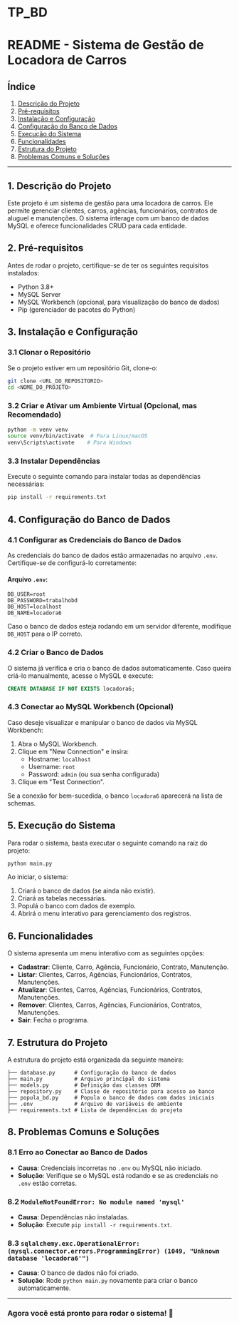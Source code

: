 # TP_BD
# README - Sistema de Gestão de Locadora de Carros

## Índice
1. [Descrição do Projeto](#descricao-do-projeto)
2. [Pré-requisitos](#pre-requisitos)
3. [Instalação e Configuração](#instalacao-e-configuracao)
4. [Configuração do Banco de Dados](#configuracao-do-banco-de-dados)
5. [Execução do Sistema](#execucao-do-sistema)
6. [Funcionalidades](#funcionalidades)
7. [Estrutura do Projeto](#estrutura-do-projeto)
8. [Problemas Comuns e Soluções](#problemas-comuns-e-solucoes)

---

## 1. Descrição do Projeto <a name="descricao-do-projeto"></a>
Este projeto é um sistema de gestão para uma locadora de carros. Ele permite gerenciar clientes, carros, agências, funcionários, contratos de aluguel e manutenções.
O sistema interage com um banco de dados MySQL e oferece funcionalidades CRUD para cada entidade.

## 2. Pré-requisitos <a name="pre-requisitos"></a>
Antes de rodar o projeto, certifique-se de ter os seguintes requisitos instalados:

- Python 3.8+
- MySQL Server
- MySQL Workbench (opcional, para visualização do banco de dados)
- Pip (gerenciador de pacotes do Python)

## 3. Instalação e Configuração <a name="instalacao-e-configuracao"></a>

### 3.1 Clonar o Repositório
Se o projeto estiver em um repositório Git, clone-o:
```bash
git clone <URL_DO_REPOSITORIO>
cd <NOME_DO_PROJETO>
```

### 3.2 Criar e Ativar um Ambiente Virtual (Opcional, mas Recomendado)
```bash
python -m venv venv
source venv/bin/activate  # Para Linux/macOS
venv\Scripts\activate    # Para Windows
```

### 3.3 Instalar Dependências
Execute o seguinte comando para instalar todas as dependências necessárias:
```bash
pip install -r requirements.txt
```

## 4. Configuração do Banco de Dados <a name="configuracao-do-banco-de-dados"></a>

### 4.1 Configurar as Credenciais do Banco de Dados
As credenciais do banco de dados estão armazenadas no arquivo `.env`. Certifique-se de configurá-lo corretamente:

#### Arquivo `.env`:
```
DB_USER=root
DB_PASSWORD=trabalhobd
DB_HOST=localhost
DB_NAME=locadora6
```
Caso o banco de dados esteja rodando em um servidor diferente, modifique `DB_HOST` para o IP correto.

### 4.2 Criar o Banco de Dados
O sistema já verifica e cria o banco de dados automaticamente. Caso queira criá-lo manualmente, acesse o MySQL e execute:
```sql
CREATE DATABASE IF NOT EXISTS locadora6;
```

### 4.3 Conectar ao MySQL Workbench (Opcional)
Caso deseje visualizar e manipular o banco de dados via MySQL Workbench:
1. Abra o MySQL Workbench.
2. Clique em "New Connection" e insira:
   - Hostname: `localhost`
   - Username: `root`
   - Password: `admin` (ou sua senha configurada)
3. Clique em "Test Connection".

Se a conexão for bem-sucedida, o banco `locadora6` aparecerá na lista de schemas.

## 5. Execução do Sistema <a name="execucao-do-sistema"></a>
Para rodar o sistema, basta executar o seguinte comando na raiz do projeto:
```bash
python main.py
```

Ao iniciar, o sistema:
1. Criará o banco de dados (se ainda não existir).
2. Criará as tabelas necessárias.
3. Populá o banco com dados de exemplo.
4. Abrirá o menu interativo para gerenciamento dos registros.

## 6. Funcionalidades <a name="funcionalidades"></a>
O sistema apresenta um menu interativo com as seguintes opções:

- **Cadastrar**: Cliente, Carro, Agência, Funcionário, Contrato, Manutenção.
- **Listar**: Clientes, Carros, Agências, Funcionários, Contratos, Manutenções.
- **Atualizar**: Clientes, Carros, Agências, Funcionários, Contratos, Manutenções.
- **Remover**: Clientes, Carros, Agências, Funcionários, Contratos, Manutenções.
- **Sair**: Fecha o programa.

## 7. Estrutura do Projeto <a name="estrutura-do-projeto"></a>
A estrutura do projeto está organizada da seguinte maneira:
```
├── database.py      # Configuração do banco de dados
├── main.py          # Arquivo principal do sistema
├── models.py        # Definição das classes ORM
├── repository.py    # Classe de repositório para acesso ao banco
├── popula_bd.py     # Popula o banco de dados com dados iniciais
├── .env             # Arquivo de variáveis de ambiente
├── requirements.txt # Lista de dependências do projeto
```

## 8. Problemas Comuns e Soluções <a name="problemas-comuns-e-solucoes"></a>

### 8.1 Erro ao Conectar ao Banco de Dados
- **Causa**: Credenciais incorretas no `.env` ou MySQL não iniciado.
- **Solução**: Verifique se o MySQL está rodando e se as credenciais no `.env` estão corretas.

### 8.2 `ModuleNotFoundError: No module named 'mysql'`
- **Causa**: Dependências não instaladas.
- **Solução**: Execute `pip install -r requirements.txt`.

### 8.3 `sqlalchemy.exc.OperationalError: (mysql.connector.errors.ProgrammingError) (1049, "Unknown database 'locadora6'")`
- **Causa**: O banco de dados não foi criado.
- **Solução**: Rode `python main.py` novamente para criar o banco automaticamente.

---
### Agora você está pronto para rodar o sistema! 🚀


